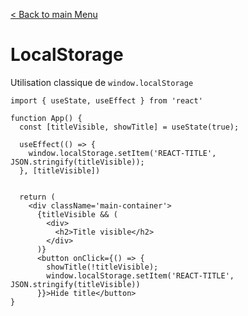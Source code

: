 [< Back to main Menu](https://github.com/gsoulie/react-resources/blob/master/react-presentation.md)    

# LocalStorage

Utilisation classique de ````window.localStorage````

````tsx
import { useState, useEffect } from 'react'

function App() {
  const [titleVisible, showTitle] = useState(true);

  useEffect(() => {
    window.localStorage.setItem('REACT-TITLE', JSON.stringify(titleVisible));
  }, [titleVisible]) 


  return (
    <div className='main-container'>
      {titleVisible && (
        <div>
          <h2>Title visible</h2>
        </div>
      )}
      <button onClick={() => {
        showTitle(!titleVisible);
        window.localStorage.setItem('REACT-TITLE', JSON.stringify(titleVisible))
      }}>Hide title</button>
}
````
